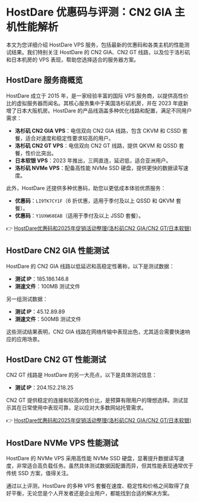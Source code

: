 # HostDare 优惠码与评测：CN2 GIA 主机性能解析

本文为您详细介绍 HostDare VPS 服务，包括最新的优惠码和各类主机的性能测试结果。我们特别关注 HostDare 的 CN2 GIA、CN2 GT 线路，以及位于洛杉矶和日本机房的 VPS 表现，帮助您选择适合的服务器方案。

## HostDare 服务商概览

HostDare 成立于 2015 年，是一家经验丰富的国际 VPS 服务商，以提供高性价比的虚拟服务器而闻名。其核心服务集中于美国洛杉矶机房，并在 2023 年底新增了日本大阪机房。HostDare 的产品线涵盖多种优化线路和配置，满足不同用户需求：

- **洛杉矶 CN2 GIA VPS**：电信双向 CN2 GIA 线路，包含 CKVM 和 CSSD 套餐，适合对速度和稳定性要求较高的用户。
- **洛杉矶 CN2 GT VPS**：电信双向 CN2 GT 线路，提供 QKVM 和 QSSD 套餐，性价比突出。
- **日本软银 VPS**：2023 年推出，三网直连，延迟低，适合亚洲用户。
- **洛杉矶 NVMe VPS**：配备高性能 NVMe SSD 硬盘，提供更快的数据读写速度。

此外，HostDare 还提供多种优惠码，助您以更低成本体验优质服务：
- **优惠码**：`LI9TK7CY1F`（6 折优惠，适用于季付及以上 QSSD 和 QKVM 套餐）。
- **优惠码**：`Y1UXW68EAB`（适用于季付及以上 JSSD 套餐）。

👉 [HostDare优惠码和2025年促销活动整理(洛杉矶CN2 GIA/CN2 GT/日本软银)](https://bit.ly/hostdare)

## HostDare CN2 GIA 性能测试

HostDare 的 CN2 GIA 线路以低延迟和高稳定性著称，以下是测试数据：
- **测试 IP**：185.186.146.8
- **测速文件**：100MB 测试文件

另一组测试数据：
- **测试 IP**：45.12.89.89
- **测速文件**：500MB 测试文件

这些测试结果表明，CN2 GIA 线路在网络传输中表现出色，尤其适合需要快速响应的应用场景。

## HostDare CN2 GT 性能测试

CN2 GT 线路是 HostDare 的另一大亮点，以下是具体测试信息：
- **测试 IP**：204.152.218.25

CN2 GT 提供稳定的连接和较高的性价比，是预算有限用户的理想选择。测试显示其在日常使用中表现可靠，足以应对大多数网站托管需求。

👉 [HostDare优惠码和2025年促销活动整理(洛杉矶CN2 GIA/CN2 GT/日本软银)](https://bit.ly/hostdare)

## HostDare NVMe VPS 性能测试

HostDare 的 NVMe VPS 采用高性能 NVMe SSD 硬盘，显著提升数据读写速度，非常适合高负载任务。虽然具体测试数据因配置而异，但其性能表现通常优于传统 SSD 方案，值得关注。

通过以上评测，HostDare 的多种 VPS 套餐在速度、稳定性和价格之间取得了良好平衡，无论您是个人开发者还是企业用户，都能找到合适的解决方案。